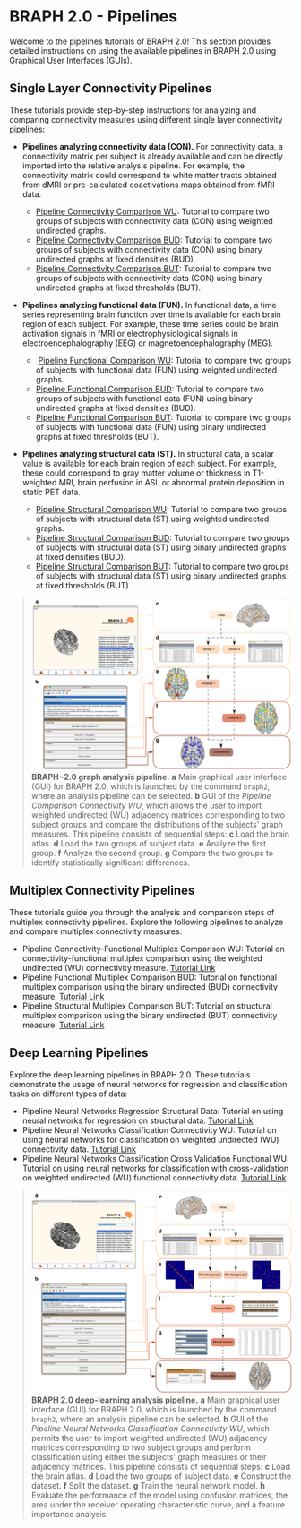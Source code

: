 # BRAPH 2.0 - Pipelines

Welcome to the pipelines tutorials of BRAPH 2.0! This section provides detailed instructions on using the available pipelines in BRAPH 2.0 using Graphical User Interfaces (GUIs).

## Single Layer Connectivity Pipelines

These tutorials provide step-by-step instructions for analyzing and comparing connectivity measures using different single layer connectivity pipelines:

- **Pipelines analyzing connectivity data (CON).** For connectivity data, a connectivity matrix per subject is already available and can be directly imported into the relative analysis pipeline. For example, the connectivity matrix could correspond to white matter tracts obtained from dMRI or pre-calculated coactivations maps obtained from fMRI data.
  - [Pipeline Connectivity Comparison WU](tutotials/pipelines/tut_CON_WU.pdf): Tutorial to compare two groups of subjects with connectivity data (CON) using weighted undirected graphs.
  - [Pipeline Connectivity Comparison BUD](tutotials/pipelines/tut_CON_BUT.pdf): Tutorial to compare two groups of subjects with connectivity data (CON) using binary undirected graphs at fixed densities (BUD).
  - [Pipeline Connectivity Comparison BUT](tutotials/pipelines/tut_CON_BUT.pdf): Tutorial to compare two groups of subjects with connectivity data (CON) using binary undirected graphs at fixed thresholds (BUT).

- **Pipelines analyzing functional data (FUN).** In functional data, a time series representing brain function over time is available for each brain region of each subject. For example, these time series could be brain activation signals in fMRI or electrophysiological signals in electroencephalography (EEG) or magnetoencephalography (MEG). 
  -  [Pipeline Functional Comparison WU](tutotials/pipelines/tut_FUN_WU.pdf): Tutorial to compare two groups of subjects with functional data (FUN) using weighted undirected graphs.
  - [Pipeline Functional Comparison BUD](tutotials/pipelines/tut_FUN_BUT.pdf): Tutorial to compare two groups of subjects with functional data (FUN) using binary undirected graphs at fixed densities (BUD).
  - [Pipeline Functional Comparison BUT](tutotials/pipelines/tut_FUN_BUT.pdf): Tutorial to compare two groups of subjects with functional data (FUN) using binary undirected graphs at fixed thresholds (BUT).

- **Pipelines analyzing structural data (ST).** In structural data, a scalar value is available for each brain region of each subject. For example, these could correspond to gray matter volume or thickness in T1-weighted MRI, brain perfusion in ASL or abnormal protein deposition in static PET data.
  - [Pipeline Structural Comparison WU](tutotials/pipelines/tut_ST_WU.pdf): Tutorial to compare two groups of subjects with structural data (ST) using weighted undirected graphs.
  - [Pipeline Structural Comparison BUD](tutotials/pipelines/tut_ST_BUT.pdf): Tutorial to compare two groups of subjects with structural data (ST) using binary undirected graphs at fixed densities (BUD).
  - [Pipeline Structural Comparison BUT](tutotials/pipelines/tut_ST_BUT.pdf): Tutorial to compare two groups of subjects with structural data (ST) using binary undirected graphs at fixed thresholds (BUT).

> ![Advances in brain connectivity analysis](../../figures/pipeline-graph.png)
> **BRAPH~2.0 graph analysis pipeline.**
> **a** Main graphical user interface (GUI) for BRAPH 2.0, which is launched by the command `braph2`, where an analysis pipeline can be selected.
> **b** GUI of the *Pipeline Comparison Connectivity WU*, which allows the user to import weighted undirected (WU) adjacency matrices corresponding to two subject groups and compare the distributions of the subjects' graph measures. This pipeline consists of sequential steps: 
> **c** Load the brain atlas.
> **d** Load the two groups of subject data.
> **e** Analyze the first group.
> **f** Analyze the second group.
> **g** Compare the two groups to identify statistically significant differences.

## Multiplex Connectivity Pipelines

These tutorials guide you through the analysis and comparison steps of multiplex connectivity pipelines. Explore the following pipelines to analyze and compare multiplex connectivity measures:
- Pipeline Connectivity-Functional Multiplex Comparison WU: Tutorial on connectivity-functional multiplex comparison using the weighted undirected (WU) connectivity measure. [Tutorial Link](https://github.com/giovannivolpe/BRAPH-2-Matlab-beta/tree/develop/tutorials/pipelines/multiplex_connectivity/pipeline_connectivity_functional_multiplex_comparison_WU)
- Pipeline Functional Multiplex Comparison BUD: Tutorial on functional multiplex comparison using the binary undirected (BUD) connectivity measure. [Tutorial Link](https://github.com/giovannivolpe/BRAPH-2-Matlab-beta/tree/develop/tutorials/pipelines/multiplex_connectivity/pipeline_functional_multiplex_comparison_BUD)
- Pipeline Structural Multiplex Comparison BUT: Tutorial on structural multiplex comparison using the binary undirected (BUT) connectivity measure. [Tutorial Link](https://github.com/giovannivolpe/BRAPH-2-Matlab-beta/tree/develop/tutorials/pipelines/multiplex_connectivity/pipeline_structural_multiplex_comparison_BUT)

## Deep Learning Pipelines

Explore the deep learning pipelines in BRAPH 2.0. These tutorials demonstrate the usage of neural networks for regression and classification tasks on different types of data:
- Pipeline Neural Networks Regression Structural Data: Tutorial on using neural networks for regression on structural data. [Tutorial Link](https://github.com/giovannivolpe/BRAPH-2-Matlab-beta/tree/develop/tutorials/pipelines/deep_learning/pipeline_neural_networks_regression_structural_data)
- Pipeline Neural Networks Classification Connectivity WU: Tutorial on using neural networks for classification on weighted undirected (WU) connectivity data. [Tutorial Link](https://github.com/giovannivolpe/BRAPH-2-Matlab-beta/tree/develop/tutorials/pipelines/deep_learning/pipeline_neural_networks_classification_connectivity_WU)
- Pipeline Neural Networks Classification Cross Validation Functional WU: Tutorial on using neural networks for classification with cross-validation on weighted undirected (WU) functional connectivity data. [Tutorial Link](https://github.com/giovannivolpe/BRAPH-2-Matlab-beta/tree/develop/tutorials/pipelines/deep_learning/pipeline_neural_networks_classification_connectivity_WU)

> ![Advances in brain connectivity analysis](https://github.com/giovannivolpe/BRAPH-2-Matlab-beta/blob/develop/figures/pipeline-nn.png)
> **BRAPH 2.0 deep-learning analysis pipeline.**
> **a** Main graphical user interface (GUI) for BRAPH 2.0, which is launched by the command `braph2`, where an analysis pipeline can be selected.
> **b** GUI of the *Pipeline Neural Networks Classification Connectivity WU*, which permits the user to import weighted undirected (WU) adjacency matrices corresponding to two subject groups and perform classification using either the subjects' graph measures or their adjacency matrices. This pipeline consists of sequential steps:
> **c** Load the brain atlas.
> **d** Load the two groups of subject data.
> **e** Construct the dataset.
> **f** Split the dataset.
> **g** Train the neural network model.
> **h** Evaluate the performance of the model using confusion matrices, the area under the receiver operating characteristic curve, and a feature importance analysis.
